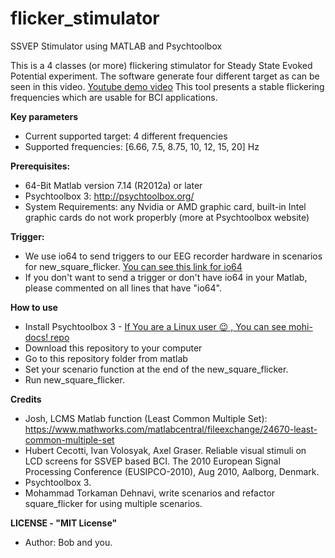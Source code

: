 # flicker_stimulator
SSVEP Stimulator using MATLAB and Psychtoolbox

This is a 4 classes (or more) flickering stimulator for Steady State Evoked Potential experiment. The software generate four different target as can be seen in this video.
[Youtube demo video](https://www.youtube.com/watch?v=HriCj1_7jdI)
This tool presents a stable flickering frequencies which are usable for BCI applications.

**Key parameters** 
+ Current supported target: 4 different frequencies
+ Supported frequencies: [6.66, 7.5, 8.75, 10, 12, 15, 20] Hz

**Prerequisites:**
+ 64-Bit Matlab version 7.14 (R2012a) or later
+ Psychtoolbox 3: http://psychtoolbox.org/
+ System Requirements: any Nvidia or AMD graphic card, built-in Intel graphic cards do not work properbly (more at Psychtoolbox website)


**Trigger:**
+ We use io64 to send triggers to our EEG recorder hardware in scenarios for new_square_flicker. [You can see this link for io64](https://sites.google.com/a/brown.edu/lncc/home/Lab-Wiki/eeg/exp_setup)
+ If you don't want to send a trigger or don't have io64 in your Matlab, please commented on all lines that have "io64".

**How to use**
+ Install Psychtoolbox 3 - [If You are a Linux user :wink: , You can see mohi-docs! repo](https://github.com/mohammaddehnavi/mohi-docs/tree/main/Matlab#install-psychtoolbox-manually)
+ Download this repository to your computer 
+ Go to this repository folder from matlab
+ Set your scenario function at the end of the new_square_flicker.
+ Run new_square_flicker.

**Credits**
 + Josh, LCMS Matlab function (Least Common Multiple Set): https://www.mathworks.com/matlabcentral/fileexchange/24670-least-common-multiple-set
 + Hubert Cecotti, Ivan Volosyak, Axel Graser. Reliable visual stimuli on LCD screens for SSVEP
based BCI. The 2010 European Signal Processing Conference (EUSIPCO-2010), Aug 2010, Aalborg, Denmark. 
 + Psychtoolbox 3.
 + Mohammad Torkaman Dehnavi, write scenarios and refactor square_flicker for using multiple scenarios.

**LICENSE - "MIT License"**

 + Author: Bob and you.

 
